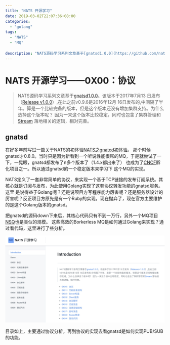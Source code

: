 ```yaml
---
title: "NATS 开源学习"
date: 2019-03-02T22:07:36+08:00
categories:
  - "golang"
tags:
  - "NATS"
  - "MQ"

description: "NATS源码学习系列文章基于[gnatsd1.0.0](https://github.com/nats-io/gnatsd/tree/v1.0.0)"
---
```


# NATS 开源学习——0X00：协议

> NATS源码学习系列文章基于[gnatsd1.0.0](https://github.com/nats-io/gnatsd/tree/v1.0.0)。该版本于2017年7月13
> 日发布（[Release v1.0.0](https://github.com/nats-io/gnatsd/releases/tag/v1.0.0)）,在此之前v0.9.6是2016年12月
> 16日发布的,中间隔了半年。算是一个比较完备的版本，但是这个版本还没有增加集群支持。为什么选择这个版本呢？
> 因为一来这个版本比较稳定，同时也包含了集群管理和[Stream](https://github.com/nats-io/nats-streaming-server)
> 落地相关的逻辑，相对完善。

## gnatsd
在好多年前写过一篇关于NATS的初体验[NATS之gnatcd初体验](http://www.czkit.com/posts/golang/nats/have_a_try_with_gnatcd/)。
那个时候gnatsd才0.8.0。当时只是因为新看到一个听说性能很屌的MQ，于是就尝试了一下，一晃眼，gnatsd都发布了n多个版本了（1.4.x都出来了）
也成为了[CNCF](https://www.cncf.io/blog/2018/03/15/cncf-to-host-nats/)孵化项目之一。所以通过gnatsd的一个稳定版本来学习下
这个MQ的实现。

<!--more-->


NATS定义了一套非常简单的协议，来实现一个基于TCP链接的发布订阅系统。其核心就是订阅与发布，为此使用Golang实现了这套协议转发功能的gnatsd服务。这里
是说得益于Golang呢？还是说项目方写程序能力厉害呢？还是服务器设计的厉害呢？反正项目方原先是有一个Ruby的实现，现在抛弃了，现在官方主要维护的是这个Golang版本的gnatsd。

把gnatsd的源码down下来后，其核心代码只有不到一万行，另外一个MQ项目[NSQ](https://github.com/nsqio/nsq)也是类似的规模。 这些高效的Borkerless MQ是如何通过Golang来实现？通过看代码，这里进行了些分析。

![](./images/gitbook.jpg)

目录如上，主要通过协议分析，再到协议的实现去看gnatsd是如何实现PUB/SUB的功能。


